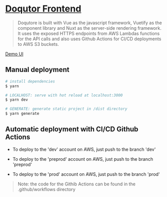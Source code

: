# [Doqutor Frontend](https://doqutor.github.io/doqutor-frontend/)

> Doqutore is built with Vue as the javascript framework, Vuetify as the component library and Nuxt as the server-side rendering framework. It uses the exposed HTTPS endpoints from AWS Lambdas functions for the API calls and also uses Github Actions for CI/CD deployments to AWS S3 buckets.

[Demo UI](https://doqutor.github.io/)

## Manual deployment

``` bash
# install dependencies
$ yarn

# LOCALHOST: serve with hot reload at localhost:3000
$ yarn dev

# GENERATE: generate static project in /dist directory
$ yarn generate
```

## Automatic deployment with CI/CD Github Actions
- To deploy to the 'dev' account on AWS, just push to the branch 'dev'

- To deploy to the 'preprod' account on AWS, just push to the branch 'preprod'

- To deploy to the 'prod' account on AWS, just push to the branch 'prod'

> Note: the code for the Githib Actions can be found in the .github/workflows directory
